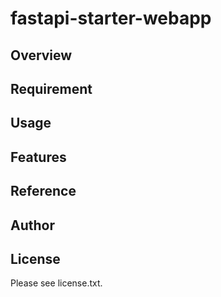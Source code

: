 # fastapi-starter-webapp 

## Overview


## Requirement


## Usage


## Features


## Reference


## Author


## License

Please see license.txt.
